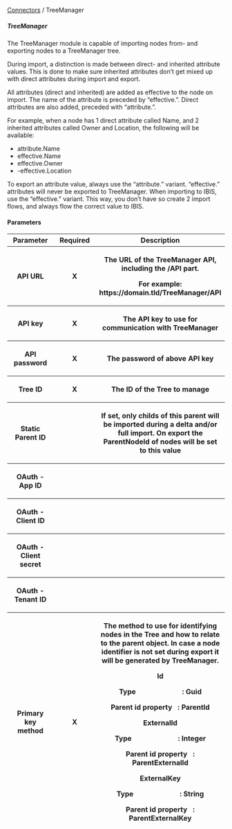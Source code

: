 <a href="javascript:void(0)" class="help-trigger"
data-helpkey="SysPage_Connector">Connectors</a> / TreeManager

##### TreeManager

The TreeManager module is capable of importing nodes from- and exporting
nodes to a TreeManager tree.

During import, a distinction is made between direct- and inherited
attribute values. This is done to make sure inherited attributes don’t
get mixed up with direct attributes during import and export.

All attributes (direct and inherited) are added as effective to the node
on import. The name of the attribute is preceded by “effective.”. Direct
attributes are also added, preceded with “attribute.”.

For example, when a node has 1 direct attribute called Name, and 2
inherited attributes called Owner and Location, the following will be
available:

-   attribute.Name
-   effective.Name
-   effective.Owner
-   -effective.Location

To export an attribute value, always use the “attribute.” variant.
“effective.” attributes will never be exported to TreeManager. When
importing to IBIS, use the “effective.” variant. This way, you don’t
have so create 2 import flows, and always flow the correct value to
IBIS.

#### Parameters

<table class="table table-bordered">
<colgroup>
<col style="width: 33%" />
<col style="width: 33%" />
<col style="width: 33%" />
</colgroup>
<thead class="thead-light">
<tr class="header">
<th>Parameter</th>
<th class="text-center">Required</th>
<th>Description</th>
</tr>
<tr class="odd">
<th><p>API URL</p></th>
<th><p><strong>X</strong></p></th>
<th><p>The URL of the TreeManager API, including the /API part.</p>
<p>For example: https://domain.tld/TreeManager/API</p></th>
</tr>
<tr class="header">
<th><p>API key</p></th>
<th><p><strong>X</strong></p></th>
<th><p>The API key to use for communication with TreeManager</p></th>
</tr>
<tr class="odd">
<th><p>API password</p></th>
<th><p><strong>X</strong></p></th>
<th><p>The password of above API key</p></th>
</tr>
<tr class="header">
<th><p>Tree ID</p></th>
<th><p><strong>X</strong></p></th>
<th><p>The ID of the Tree to manage</p></th>
</tr>
<tr class="odd">
<th><p>Static Parent ID</p></th>
<th><p><strong> </strong></p></th>
<th><p>If set, only childs of this parent will be imported during a
delta and/or full import. On export the ParentNodeId of nodes will be
set to this value</p></th>
</tr>
<tr class="header">
<th><p>OAuth - App ID</p></th>
<th><p><strong> </strong></p></th>
<th><p> </p></th>
</tr>
<tr class="odd">
<th><p>OAuth - Client ID</p></th>
<th><p><strong> </strong></p></th>
<th><p> </p></th>
</tr>
<tr class="header">
<th><p>OAuth - Client secret</p></th>
<th><p><strong> </strong></p></th>
<th><p> </p></th>
</tr>
<tr class="odd">
<th><p>OAuth - Tenant ID</p></th>
<th><p><strong> </strong></p></th>
<th><p> </p></th>
</tr>
<tr class="header">
<th><p>Primary key method</p></th>
<th><p><strong>X</strong></p></th>
<th><p>The method to use for identifying nodes in the Tree and how to
relate to the parent object. In case a node identifier is not set during
export it will be generated by TreeManager.</p>
<div class="mb-5">
<p><strong>Id</strong></p>
<p>Type                         : Guid</p>
<p>Parent id property   : ParentId<br />
</p>
</div>
<div class="mb-5">
<p><strong>ExternalId</strong></p>
<p>Type                         : Integer</p>
<p>Parent id property   : ParentExternalId</p>
</div>
<div class="mb-5">
<p><strong>ExternalKey</strong></p>
<p>Type                         : String</p>
<p>Parent id property   : ParentExternalKey</p>
</div></th>
</tr>
</thead>
&#10;</table>
